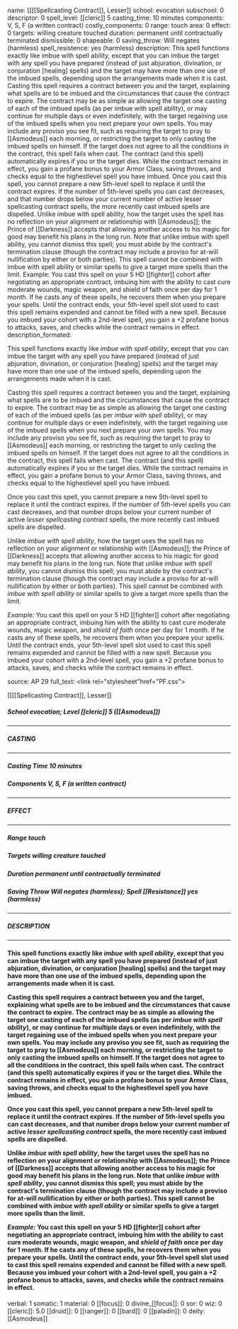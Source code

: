 name: [[[[Spellcasting Contract]], Lesser]]
school: evocation
subschool: 0
descriptor: 0
spell_level: [[cleric]] 5
casting_time: 10 minutes
components: V, S, F (a written contract)
costly_components: 0
range: touch
area: 0
effect: 0
targets: willing creature touched
duration: permanent until contractually terminated
dismissible: 0
shapeable: 0
saving_throw: Will negates (harmless)
spell_resistence: yes (harmless)
description: This spell functions exactly like imbue with spell ability, except that you can imbue the target with any spell you have prepared (instead of just abjuration, divination, or conjuration [healing] spells) and the target may have more than one use of the imbued spells, depending upon the arrangements made when it is cast.  Casting this spell requires a contract between you and the target, explaining what spells are to be imbued and the circumstances that cause the contract to expire. The contract may be as simple as allowing the target one casting of each of the imbued spells (as per imbue with spell ability), or may continue for multiple days or even indefinitely, with the target regaining use of the imbued spells when you next prepare your own spells. You may include any proviso you see fit, such as requiring the target to pray to [[Asmodeus]] each morning, or restricting the target to only casting the imbued spells on himself. If the target does not agree to all the conditions in the contract, this spell fails when cast. The contract (and this spell) automatically expires if you or the target dies. While the contract remains in effect, you gain a profane bonus to your Armor Class, saving throws, and checks equal to the highestlevel spell you have imbued.  Once you cast this spell, you cannot prepare a new 5th-level spell to replace it until the contract expires. If the number of 5th-level spells you can cast decreases, and that number drops below your current number of active lesser spellcasting contract spells, the more recently cast imbued spells are dispelled.  Unlike imbue with spell ability, how the target uses the spell has no reflection on your alignment or relationship with [[Asmodeus]]; the Prince of [[Darkness]] accepts that allowing another access to his magic for good may benefit his plans in the long run. Note that unlike imbue with spell ability, you cannot dismiss this spell; you must abide by the contract's termination clause (though the contract may include a proviso for at-will nullification by either or both parties). This spell cannot be combined with imbue with spell ability or similar spells to give a target more spells than the limit.  Example: You cast this spell on your 5 HD [[fighter]] cohort after negotiating an appropriate contract, imbuing him with the ability to cast cure moderate wounds, magic weapon, and shield of faith once per day for 1 month. If he casts any of these spells, he recovers them when you prepare your spells. Until the contract ends, your 5th-level spell slot used to cast this spell remains expended and cannot be filled with a new spell. Because you imbued your cohort with a 2nd-level spell, you gain a +2 profane bonus to attacks, saves, and checks while the contract remains in effect.
description_formated: <p>This spell functions exactly like <i>imbue with spell ability</i>, except that you can imbue the target with any spell you have prepared (instead of just abjuration, divination, or conjuration [healing] spells) and the target may have more than one use of the imbued spells, depending upon the arrangements made when it is cast.</p><p>Casting this spell requires a contract between you and the target, explaining what spells are to be imbued and the circumstances that cause the contract to expire. The contract may be as simple as allowing the target one casting of each of the imbued spells (as per <i>imbue with spell ability</i>), or may continue for multiple days or even indefinitely, with the target regaining use of the imbued spells when you next prepare your own spells. You may include any proviso you see fit, such as requiring the target to pray to [[Asmodeus]] each morning, or restricting the target to only casting the imbued spells on himself. If the target does not agree to all the conditions in the contract, this spell fails when cast. The contract (and this spell) automatically expires if you or the target dies. While the contract remains in effect, you gain a profane bonus to your Armor Class, saving throws, and checks equal to the highestlevel spell you have imbued.</p><p>Once you cast this spell, you cannot prepare a new 5th-level spell to replace it until the contract expires. If the number of 5th-level spells you can cast decreases, and that number drops below your current number of active <i>lesser spellcasting contract</i> spells, the more recently cast imbued spells are dispelled.</p><p>Unlike <i>imbue with spell ability</i>, how the target uses the spell has no reflection on your alignment or relationship with [[Asmodeus]]; the Prince of [[Darkness]] accepts that allowing another access to his magic for good may benefit his plans in the long run. Note that unlike <i>imbue with spell ability</i>, you cannot dismiss this spell; you must abide by the contract's termination clause (though the contract may include a proviso for at-will nullification by either or both parties). This spell cannot be combined with <i>imbue with spell ability</i> or similar spells to give a target more spells than the limit.</p><p><i>Example:</i> You cast this spell on your 5 HD [[fighter]] cohort after negotiating an appropriate contract, imbuing him with the ability to cast cure moderate wounds, magic weapon, and <i>shield of faith</i> once per day for 1 month. If he casts any of these spells, he recovers them when you prepare your spells. Until the contract ends, your 5th-level spell slot used to cast this spell remains expended and cannot be filled with a new spell. Because you imbued your cohort with a 2nd-level spell, you gain a +2 profane bonus to attacks, saves, and checks while the contract remains in effect.</p>
source: AP 29
full_text: <link rel="stylesheet"href="PF.css"><div class="heading"><p class="alignleft">[[[[Spellcasting Contract]], Lesser]]</p><div style="clear: both;"></div></div><div><h5><b>School </b>evocation; <b>Level </b>[[cleric]] 5 ([[Asmodeus]])</h5></div><hr/><div><h5><b>CASTING</b></h5></div><hr/><div><h5><b>Casting Time </b>10 minutes</h5><h5><b>Components </b>V, S, F (a written contract)</h5></div><hr/><div><h5><b>EFFECT</b></h5></div><hr/><div><h5><b>Range </b>touch</h5><h5><b>Targets </b>willing creature touched</h5><h5><b>Duration </b>permanent until contractually terminated</h5><h5><b>Saving Throw </b>Will negates (harmless); <b>Spell [[Resistance]] </b>yes (harmless)</h5></div><hr/><div><h5><b>DESCRIPTION</b></h5></div><hr/><div><h4><p>This spell functions exactly like <i>imbue with spell ability</i>, except that you can imbue the target with any spell you have prepared (instead of just abjuration, divination, or conjuration [healing] spells) and the target may have more than one use of the imbued spells, depending upon the arrangements made when it is cast.</p><p>Casting this spell requires a contract between you and the target, explaining what spells are to be imbued and the circumstances that cause the contract to expire. The contract may be as simple as allowing the target one casting of each of the imbued spells (as per <i>imbue with spell ability</i>), or may continue for multiple days or even indefinitely, with the target regaining use of the imbued spells when you next prepare your own spells. You may include any proviso you see fit, such as requiring the target to pray to [[Asmodeus]] each morning, or restricting the target to only casting the imbued spells on himself. If the target does not agree to all the conditions in the contract, this spell fails when cast. The contract (and this spell) automatically expires if you or the target dies. While the contract remains in effect, you gain a profane bonus to your Armor Class, saving throws, and checks equal to the highestlevel spell you have imbued.</p><p>Once you cast this spell, you cannot prepare a new 5th-level spell to replace it until the contract expires. If the number of 5th-level spells you can cast decreases, and that number drops below your current number of active <i>lesser spellcasting contract</i> spells, the more recently cast imbued spells are dispelled.</p><p>Unlike <i>imbue with spell ability</i>, how the target uses the spell has no reflection on your alignment or relationship with [[Asmodeus]]; the Prince of [[Darkness]] accepts that allowing another access to his magic for good may benefit his plans in the long run. Note that unlike <i>imbue with spell ability</i>, you cannot dismiss this spell; you must abide by the contract's termination clause (though the contract may include a proviso for at-will nullification by either or both parties). This spell cannot be combined with <i>imbue with spell ability</i> or similar spells to give a target more spells than the limit.</p><p><i>Example:</i> You cast this spell on your 5 HD [[fighter]] cohort after negotiating an appropriate contract, imbuing him with the ability to cast cure moderate wounds, magic weapon, and <i>shield of faith</i> once per day for 1 month. If he casts any of these spells, he recovers them when you prepare your spells. Until the contract ends, your 5th-level spell slot used to cast this spell remains expended and cannot be filled with a new spell. Because you imbued your cohort with a 2nd-level spell, you gain a +2 profane bonus to attacks, saves, and checks while the contract remains in effect.</p></h4></div>
verbal: 1
somatic: 1
material: 0
[[focus]]: 0
divine_[[focus]]: 0
sor: 0
wiz: 0
[[cleric]]: 5.0
[[druid]]: 0
[[ranger]]: 0
[[bard]]: 0
[[paladin]]: 0
deity: [[Asmodeus]]
